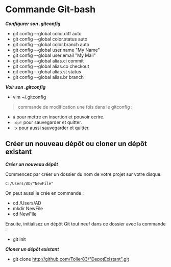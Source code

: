 # Commande Git-bash

_**Configurer son .gitconfig**_

+ git config --global color.diff auto
+ git config --global color.status auto
+ git config --global color.branch auto
+ git config --global user.name "My Name"
+ git config --global user.email "My Mail"
+ git config --global alias.ci commit
+ git config --global alias.co checkout
+ git config --global alias.st status
+ git config --global alias.br branch

_**Voir son .gitconfig**_

+ vim ~/.gitconfig 

> commande de modification une fois dans le gitconfig :

   +   `a` pour mettre en insertion et pouvoir ecrire.
   +   `:qu!` pour sauvegarder et quitter.
   +   `:x` pour aussi sauvegarder et quitter.

## Créer un nouveau dépôt ou cloner un dépôt existant

_**Créer un nouveau dépôt**_

Commencez par créer un dossier du nom de votre projet sur votre disque.

`C:/Users/AD/"NewFile"`

On peut aussi le crée en commande : 

   + cd /Users/AD
   + mkdir NewFile
   + cd NewFile

Ensuite, initialisez un dépôt Git tout neuf dans ce dossier avec la commande :
   + git init

_**Cloner un dépôt existant**_

   +  git clone http://github.com/Tolier83/"DepotExistant".git
